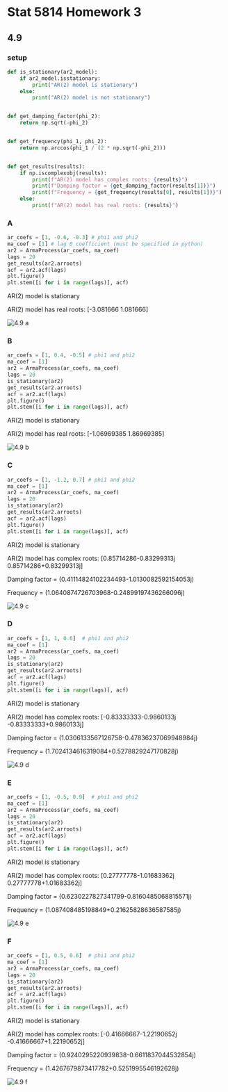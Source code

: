 # Stat 5814 Homework 3

## 4.9

### setup

```python
def is_stationary(ar2_model):
    if ar2_model.isstationary:
        print("AR(2) model is stationary")
    else:
        print("AR(2) model is not stationary")


def get_damping_factor(phi_2):
    return np.sqrt(-phi_2)


def get_frequency(phi_1, phi_2):
    return np.arccos(phi_1 / (2 * np.sqrt(-phi_2)))


def get_results(results):
    if np.iscomplexobj(results):
        print(f"AR(2) model has complex roots: {results}")
        print(f"Damping factor = {get_damping_factor(results[1])}")
        print(f"Frequency = {get_frequency(results[0], results[1])}")
    else:
        print(f"AR(2) model has real roots: {results}")
```

### A

```python
ar_coefs = [1, -0.6, -0.3] # phi1 and phi2
ma_coef = [1] # lag 0 coefficient (must be specified in python)
ar2 = ArmaProcess(ar_coefs, ma_coef)
lags = 20
get_results(ar2.arroots)
acf = ar2.acf(lags)
plt.figure()
plt.stem([i for i in range(lags)], acf)
```

AR(2) model is stationary

AR(2) model has real roots: [-3.081666 1.081666]

![4.9 a](../plots/hw3/4.9a.png "4.9a")

### B

```python
ar_coefs = [1, 0.4, -0.5] # phi1 and phi2
ma_coef = [1]
ar2 = ArmaProcess(ar_coefs, ma_coef)
lags = 20
is_stationary(ar2)
get_results(ar2.arroots)
acf = ar2.acf(lags)
plt.figure()
plt.stem([i for i in range(lags)], acf)
```

AR(2) model is stationary

AR(2) model has real roots: [-1.06969385 1.86969385]

![4.9 b](../plots/hw3/4.9b.png "4.9b")

### C

```python
ar_coefs = [1, -1.2, 0.7] # phi1 and phi2
ma_coef = [1]
ar2 = ArmaProcess(ar_coefs, ma_coef)
lags = 20
is_stationary(ar2)
get_results(ar2.arroots)
acf = ar2.acf(lags)
plt.figure()
plt.stem([i for i in range(lags)], acf)
```

AR(2) model is stationary

AR(2) model has complex roots: [0.85714286-0.83299313j 0.85714286+0.83299313j]

Damping factor = (0.41114824102234493-1.0130082592154053j)

Frequency = (1.0640874726703968-0.24899197436266096j)

![4.9 c](../plots/hw3/4.9c.png "4.9c")

### D

```python
ar_coefs = [1, 1, 0.6]  # phi1 and phi2
ma_coef = [1]
ar2 = ArmaProcess(ar_coefs, ma_coef)
lags = 20
is_stationary(ar2)
get_results(ar2.arroots)
acf = ar2.acf(lags)
plt.figure()
plt.stem([i for i in range(lags)], acf)
```

AR(2) model is stationary

AR(2) model has complex roots: [-0.83333333-0.9860133j -0.83333333+0.9860133j]

Damping factor = (1.0306133567126758-0.47836237069948984j)

Frequency = (1.7024134616319084+0.5278829247170828j)

![4.9 d](../plots/hw3/4.9d.png "4.9d")

### E

```python
ar_coefs = [1, -0.5, 0.9]  # phi1 and phi2
ma_coef = [1]
ar2 = ArmaProcess(ar_coefs, ma_coef)
lags = 20
is_stationary(ar2)
get_results(ar2.arroots)
acf = ar2.acf(lags)
plt.figure()
plt.stem([i for i in range(lags)], acf)
```

AR(2) model is stationary

AR(2) model has complex roots: [0.27777778-1.01683362j 0.27777778+1.01683362j]

Damping factor = (0.6230227827341799-0.8160485068815571j)

Frequency = (1.087408485198849+0.21625828636587585j)

![4.9 e](../plots/hw3/4.9e.png "4.9e")

### F
```python
ar_coefs = [1, 0.5, 0.6]  # phi1 and phi2
ma_coef = [1]
ar2 = ArmaProcess(ar_coefs, ma_coef)
lags = 20
is_stationary(ar2)
get_results(ar2.arroots)
acf = ar2.acf(lags)
plt.figure()
plt.stem([i for i in range(lags)], acf)
```

AR(2) model is stationary

AR(2) model has complex roots: [-0.41666667-1.22190652j -0.41666667+1.22190652j]

Damping factor = (0.9240295220939838-0.6611837044532854j)

Frequency = (1.4267679873417782+0.5251995546192628j)

![4.9 f](../plots/hw3/4.9f.png "4.9f")